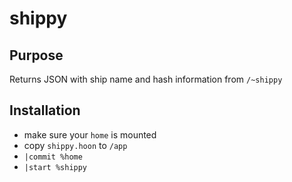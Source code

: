 # shippy

## Purpose
Returns JSON with ship name and hash information from `/~shippy`

## Installation
* make sure your `home` is mounted
* copy `shippy.hoon` to `/app`
* `|commit %home`
* `|start %shippy`
